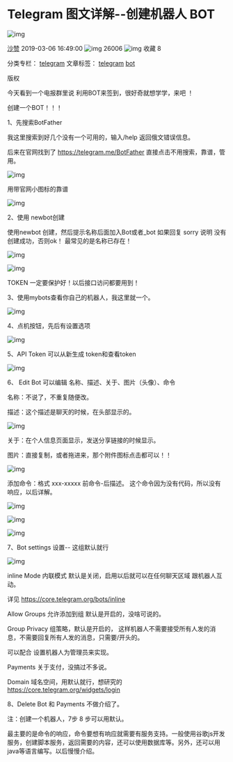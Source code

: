 # Telegram 图文详解--创建机器人 BOT

![img](https://csdnimg.cn/release/blogv2/dist/pc/img/original.png)

[沙赞](https://blog.csdn.net/weixin_42776979) 2019-03-06 16:49:00 ![img](https://csdnimg.cn/release/blogv2/dist/pc/img/articleReadEyes.png) 26006 ![img](https://csdnimg.cn/release/blogv2/dist/pc/img/tobarCollect.png) 收藏 8

分类专栏： [telegram](https://blog.csdn.net/weixin_42776979/category_8728852.html) 文章标签： [telegram](https://www.csdn.net/gather_25/MtjaUg3sMTI3MDctYmxvZwO0O0OO0O0O.html) [bot](https://so.csdn.net/so/search/s.do?q=bot&t=blog&o=vip&s=&l=&f=&viparticle=)

版权

今天看到一个电报群里说 利用BOT来签到，很好奇就想学学，来吧 ！

创建一个BOT！！！

1、先搜索BotFather 

我这里搜索到好几个没有一个可用的，输入/help 返回俄文错误信息。

后来在官网找到了 https://telegram.me/BotFather 直接点击不用搜索，靠谱，管用。

![img](https://img-blog.csdnimg.cn/2019030615521413.png?x-oss-process=image/watermark,type_ZmFuZ3poZW5naGVpdGk,shadow_10,text_aHR0cHM6Ly9ibG9nLmNzZG4ubmV0L3dlaXhpbl80Mjc3Njk3OQ==,size_16,color_FFFFFF,t_70)

用带官网小图标的靠谱

![img](https://img-blog.csdnimg.cn/20190306155954934.png?x-oss-process=image/watermark,type_ZmFuZ3poZW5naGVpdGk,shadow_10,text_aHR0cHM6Ly9ibG9nLmNzZG4ubmV0L3dlaXhpbl80Mjc3Njk3OQ==,size_16,color_FFFFFF,t_70)

2、使用 newbot创建

使用newbot 创建，然后提示名称后面加入Bot或者_bot
如果回复 sorry 说明 没有创建成功，否则ok！
最常见的是名称已存在！

 

![img](https://img-blog.csdnimg.cn/20190306155816644.png?x-oss-process=image/watermark,type_ZmFuZ3poZW5naGVpdGk,shadow_10,text_aHR0cHM6Ly9ibG9nLmNzZG4ubmV0L3dlaXhpbl80Mjc3Njk3OQ==,size_16,color_FFFFFF,t_70)

![img](https://img-blog.csdnimg.cn/2019030616030495.png?x-oss-process=image/watermark,type_ZmFuZ3poZW5naGVpdGk,shadow_10,text_aHR0cHM6Ly9ibG9nLmNzZG4ubmV0L3dlaXhpbl80Mjc3Njk3OQ==,size_16,color_FFFFFF,t_70)

TOKEN 一定要保护好！以后接口访问都要用到！

3、使用mybots查看你自己的机器人，我这里就一个。

![img](https://img-blog.csdnimg.cn/20190306160436202.png?x-oss-process=image/watermark,type_ZmFuZ3poZW5naGVpdGk,shadow_10,text_aHR0cHM6Ly9ibG9nLmNzZG4ubmV0L3dlaXhpbl80Mjc3Njk3OQ==,size_16,color_FFFFFF,t_70)

4、点机按钮，先后有设置选项

![img](https://img-blog.csdnimg.cn/20190306160617839.png?x-oss-process=image/watermark,type_ZmFuZ3poZW5naGVpdGk,shadow_10,text_aHR0cHM6Ly9ibG9nLmNzZG4ubmV0L3dlaXhpbl80Mjc3Njk3OQ==,size_16,color_FFFFFF,t_70)

5、API Token 可以从新生成 token和查看token

![img](https://img-blog.csdnimg.cn/20190306160735249.png)

6、 Edit Bot 可以编辑 名称、描述、关于、图片（头像）、命令

名称：不说了，不重复随便改。

描述：这个描述是聊天的时候，在头部显示的。

![img](https://img-blog.csdnimg.cn/20190306161030564.png?x-oss-process=image/watermark,type_ZmFuZ3poZW5naGVpdGk,shadow_10,text_aHR0cHM6Ly9ibG9nLmNzZG4ubmV0L3dlaXhpbl80Mjc3Njk3OQ==,size_16,color_FFFFFF,t_70)

关于：在个人信息页面显示，发送分享链接的时候显示。

图片：直接复制，或者拖进来，那个附件图标点击都可以！！

![img](https://img-blog.csdnimg.cn/20190306161419586.png?x-oss-process=image/watermark,type_ZmFuZ3poZW5naGVpdGk,shadow_10,text_aHR0cHM6Ly9ibG9nLmNzZG4ubmV0L3dlaXhpbl80Mjc3Njk3OQ==,size_16,color_FFFFFF,t_70)

 

添加命令：格式 xxx-xxxxx 前命令-后描述。 这个命令因为没有代码，所以没有响应，以后详解。

![img](https://img-blog.csdnimg.cn/20190306161819491.png?x-oss-process=image/watermark,type_ZmFuZ3poZW5naGVpdGk,shadow_10,text_aHR0cHM6Ly9ibG9nLmNzZG4ubmV0L3dlaXhpbl80Mjc3Njk3OQ==,size_16,color_FFFFFF,t_70)

![img](https://img-blog.csdnimg.cn/20190306162114177.png?x-oss-process=image/watermark,type_ZmFuZ3poZW5naGVpdGk,shadow_10,text_aHR0cHM6Ly9ibG9nLmNzZG4ubmV0L3dlaXhpbl80Mjc3Njk3OQ==,size_16,color_FFFFFF,t_70)

![img](https://img-blog.csdnimg.cn/20190306162447308.png)

7、Bot settings 设置-- 这组默认就行 

![img](https://img-blog.csdnimg.cn/20190306162621268.png)

inline Mode 内联模式 默认是关闭，启用以后就可以在任何聊天区域 跟机器人互动。

详见 https://core.telegram.org/bots/inline

Allow Groups 允许添加到组 默认是开启的，没啥可说的。

Group Privacy 组策略，默认是开启的， 这样机器人不需要接受所有人发的消息，不需要回复所有人发的消息，只需要/开头的。

可以配合 设置机器人为管理员来实现。

Payments 关于支付，没搞过不多说。

Domain 域名空间，用默认就行，想研究的 https://core.telegram.org/widgets/login

8、Delete Bot 和 Payments 不做介绍了。

 

注：创建一个机器人，7步 8 步可以用默认。 

最主要的是命令的响应，命令要想有响应就需要有服务支持。一般使用谷歌js开发服务，创建脚本服务，返回需要的内容，还可以使用数据库等。另外，还可以用java等语言编写。以后慢慢介绍。